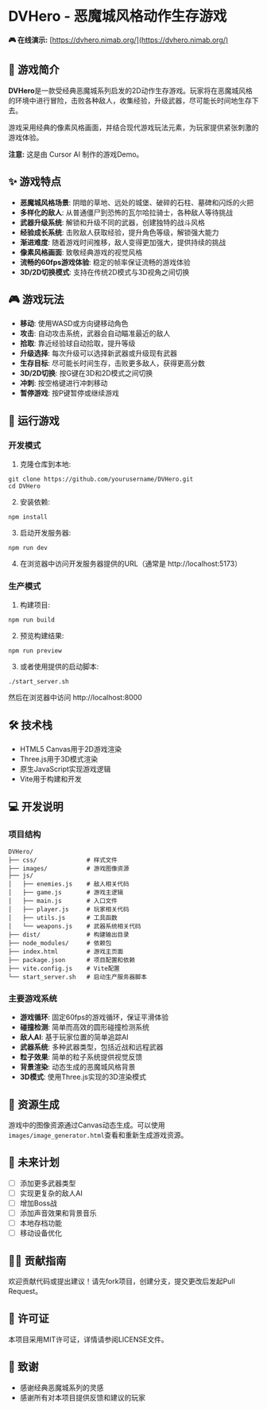 # DVHero - 恶魔城风格动作生存游戏

**🎮 在线演示:** [https://dvhero.nimab.org/](https://dvhero.nimab.org/)

<!-- 游戏截图将在未来添加 -->

## 📖 游戏简介

**DVHero**是一款受经典恶魔城系列启发的2D动作生存游戏。玩家将在恶魔城风格的环境中进行冒险，击败各种敌人，收集经验，升级武器，尽可能长时间地生存下去。

游戏采用经典的像素风格画面，并结合现代游戏玩法元素，为玩家提供紧张刺激的游戏体验。

**注意:** 这是由 Cursor AI 制作的游戏Demo。

## ✨ 游戏特点

- **恶魔城风格场景**: 阴暗的草地、远处的城堡、破碎的石柱、墓碑和闪烁的火把
- **多样化的敌人**: 从普通僵尸到恐怖的瓦尔哈拉骑士，各种敌人等待挑战
- **武器升级系统**: 解锁和升级不同的武器，创建独特的战斗风格
- **经验成长系统**: 击败敌人获取经验，提升角色等级，解锁强大能力
- **渐进难度**: 随着游戏时间推移，敌人变得更加强大，提供持续的挑战
- **像素风格画面**: 致敬经典游戏的视觉风格
- **流畅的60fps游戏体验**: 稳定的帧率保证流畅的游戏体验
- **3D/2D切换模式**: 支持在传统2D模式与3D视角之间切换

## 🎮 游戏玩法

- **移动**: 使用WASD或方向键移动角色
- **攻击**: 自动攻击系统，武器会自动瞄准最近的敌人
- **拾取**: 靠近经验球自动拾取，提升等级
- **升级选择**: 每次升级可以选择新武器或升级现有武器
- **生存目标**: 尽可能长时间生存，击败更多敌人，获得更高分数
- **3D/2D切换**: 按G键在3D和2D模式之间切换
- **冲刺**: 按空格键进行冲刺移动
- **暂停游戏**: 按P键暂停或继续游戏

## 🚀 运行游戏

### 开发模式

1. 克隆仓库到本地:

```
git clone https://github.com/yourusername/DVHero.git
cd DVHero
```

2. 安装依赖:

```
npm install
```

3. 启动开发服务器:

```
npm run dev
```

4. 在浏览器中访问开发服务器提供的URL（通常是 http://localhost:5173）

### 生产模式

1. 构建项目:

```
npm run build
```

2. 预览构建结果:

```
npm run preview
```

3. 或者使用提供的启动脚本:

```
./start_server.sh
```

然后在浏览器中访问 http://localhost:8000

## 🛠️ 技术栈

- HTML5 Canvas用于2D游戏渲染
- Three.js用于3D模式渲染
- 原生JavaScript实现游戏逻辑
- Vite用于构建和开发

## 💻 开发说明

### 项目结构

```
DVHero/
├── css/              # 样式文件
├── images/           # 游戏图像资源
├── js/
│   ├── enemies.js    # 敌人相关代码
│   ├── game.js       # 游戏主逻辑
│   ├── main.js       # 入口文件
│   ├── player.js     # 玩家相关代码
│   ├── utils.js      # 工具函数
│   └── weapons.js    # 武器系统相关代码
├── dist/             # 构建输出目录
├── node_modules/     # 依赖包
├── index.html        # 游戏主页面
├── package.json      # 项目配置和依赖
├── vite.config.js    # Vite配置
└── start_server.sh   # 启动生产服务器脚本
```

### 主要游戏系统

- **游戏循环**: 固定60fps的游戏循环，保证平滑体验
- **碰撞检测**: 简单而高效的圆形碰撞检测系统
- **敌人AI**: 基于玩家位置的简单追踪AI
- **武器系统**: 多种武器类型，包括近战和远程武器
- **粒子效果**: 简单的粒子系统提供视觉反馈
- **背景渲染**: 动态生成的恶魔城风格背景
- **3D模式**: 使用Three.js实现的3D渲染模式

## 🎨 资源生成

游戏中的图像资源通过Canvas动态生成。可以使用`images/image_generator.html`查看和重新生成游戏资源。

## 📝 未来计划

- [ ] 添加更多武器类型
- [ ] 实现更复杂的敌人AI
- [ ] 增加Boss战
- [ ] 添加声音效果和背景音乐
- [ ] 本地存档功能
- [ ] 移动设备优化

## 👨‍💻 贡献指南

欢迎贡献代码或提出建议！请先fork项目，创建分支，提交更改后发起Pull Request。

## 📜 许可证

本项目采用MIT许可证，详情请参阅LICENSE文件。

## 🙏 致谢

- 感谢经典恶魔城系列的灵感
- 感谢所有对本项目提供反馈和建议的玩家
